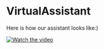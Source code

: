# VirtualAssistant

Here is how our assistant looks like:)

[![Watch the video](https://drive.google.com/open?id=1r9QAww7Lsd4fWP9t0--2N14FQVthzHgE)](https://drive.google.com/file/d/1GJM8ppL1e0rfmf4VdGBRH6zVuR-KDRXu/view?usp=sharing)
